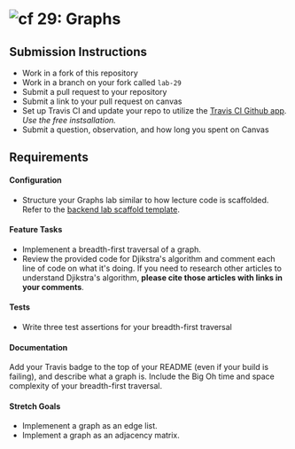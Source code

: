 ![cf](http://i.imgur.com/7v5ASc8.png) 29: Graphs
===

## Submission Instructions
  * Work in a fork of this repository
  * Work in a branch on your fork called `lab-29`
  * Submit a pull request to your repository
  * Submit a link to your pull request on canvas
  * Set up Travis CI and update your repo to utilize the [Travis CI Github app](https://github.com/marketplace/travis-ci). *Use the free instsallation.*
  * Submit a question, observation, and how long you spent on Canvas  

## Requirements  
#### Configuration  
* Structure your Graphs lab similar to how lecture code is scaffolded. Refer to the [backend lab scaffold template](https://github.com/codefellows/seattle-javascript-401d25/tree/master/00-BACKEND-lab-scaffold-template).

#### Feature Tasks 
* Implemenent a breadth-first traversal of a graph. 
* Review the provided code for Djikstra's algorithm and comment each line of code on what it's doing. If you need to research other articles to understand Djikstra's algorithm, **please cite those articles with links in your comments**. 

#### Tests
* Write three test assertions for your breadth-first traversal 
 

#### Documentation  
Add your Travis badge to the top of your README (even if your build is failing), and describe what a graph is. Include the Big Oh time and space complexity of your breadth-first traversal. 

#### Stretch Goals
* Implemenent a graph as an edge list. 
* Implement a graph as an adjacency matrix. 
